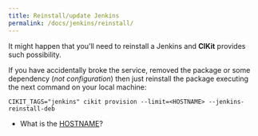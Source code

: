 ```yaml
---
title: Reinstall/update Jenkins
permalink: /docs/jenkins/reinstall/
---
```


It might happen that you'll need to reinstall a Jenkins and **CIKit** provides such possibility.

If you have accidentally broke the service, removed the package or some dependency (*not configuration*) then just reinstall the package executing the next command on your local machine:

```shell
CIKIT_TAGS="jenkins" cikit provision --limit=<HOSTNAME> --jenkins-reinstall-deb
```

- What is the [HOSTNAME](../../hosts-manager)?

